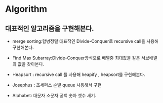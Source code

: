# Algorithm



## 대표적인 알고리즘을 구현해본다.

* merge sorting:합병정렬 대표적인 Divide-Conquer로 recursive call을 사용해 구현해본다.

* Find Max Subarray:Divide-Conquer방식으로 배열중 최대값을 같은 서브배열의 값을 찾아본다.
 

* Heapsort : recursive call 를 사용해 heapify , heapsort를 구현해본다. 

* Josephus : 조세퍼스 순열 queue 사용해서 구현

* Alphabet: 대문자 소문자 공백 숫자 갯수 새기. 